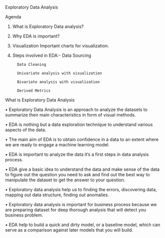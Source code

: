 Exploratory Data Analysis

Agenda
1. What is Exploratory Data analysis?
2. Why EDA is important?
3. Visualization
        Important charts for visualization.
4. Steps involved in EDA:-
         Data Sourcing

         Data Cleaning

         Univariate analysis with visualization

         Bivariate analysis with visualization

         Derived Metrics


What is Exploratory Data Analysis

• Exploratory Data Analysis is an approach to analyze the datasets to summarize their main
characteristics in form of visual methods.

• EDA is nothing but a data exploration technique to understand various aspects of the data.

• The main aim of EDA is to obtain confidence in a data to an extent where we are ready to
engage a machine learning model.

• EDA is important to analyze the data it’s a first steps in data analysis process.

• EDA give a basic idea to understand the data and make sense of the data to figure out the
question you need to ask and find out the best way to manipulate the dataset to get the
answer to your question.

• Exploratory data analysis help us to finding the errors, discovering data, mapping out data
structure, finding out anomalies.

• Exploratory data analysis is important for business process because we are preparing
dataset for deep thorough analysis that will detect you business problem.

• EDA help to build a quick and dirty model, or a baseline model, which can serve as a
comparison against later models that you will build.
